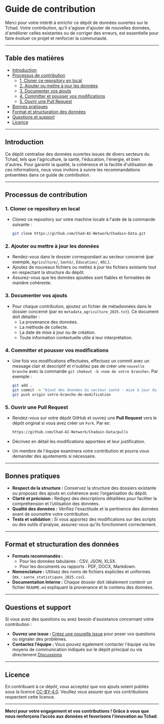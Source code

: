 # Guide de contribution

Merci pour votre intérêt à enrichir ce dépôt de données ouvertes sur le Tchad. Votre contribution, qu'il s'agisse d'ajouter de nouvelles données, d'améliorer celles existantes ou de corriger des erreurs, est essentielle pour faire évoluer ce projet et renforcer la communauté.

---

## Table des matières

- [Introduction](#introduction)
- [Processus de contribution](#processus-de-contribution)
  - [1. Cloner ce repository en local](#2-cloner-ce-repository-en-local)
  - [2. Ajouter ou mettre à jour les données](#3-ajouter-ou-mettre-à-jour-les-données)
  - [3. Documenter vos ajouts](#4-documenter-vos-ajouts)
  - [4. Committer et pousser vos modifications](#5-committer-et-pousser-vos-modifications)
  - [5. Ouvrir une Pull Request](#6-ouvrir-une-pull-request)
- [Bonnes pratiques](#bonnes-pratiques)
- [Format et structuration des données](#format-et-structuration-des-données)
- [Questions et support](#questions-et-support)
- [Licence](#licence)

---

## Introduction

Ce dépôt centralise des données ouvertes issues de divers secteurs du Tchad, tels que l'agriculture, la santé, l'éducation, l'énergie, et bien d'autres. Pour garantir la qualité, la cohérence et la facilité d'utilisation de ces informations, nous vous invitons à suivre les recommandations présentées dans ce guide de contribution.

---

## Processus de contribution

### 1. Cloner ce repository en local

- Clonez ce repository sur votre machine locale à l'aide de la commande suivante :

  ```bash
  git clone https://github.com/Chad-AI-Network/Chadain-Data.git
  ```

### 2. Ajouter ou mettre à jour les données
- Rendez-vous dans le dossier correspondant au secteur concerné (par exemple, `Agriculture/`, `Santé/`, `Éducation/`, etc.).
- Ajoutez de nouveaux fichiers ou mettez à jour les fichiers existants tout en respectant la structure du dépôt.
- Assurez-vous que les données ajoutées sont fiables et formatées de manière cohérente.

### 3. Documenter vos ajouts

- Pour chaque contribution, ajoutez un fichier de métadonnées dans le dossier concerné (par ex `metadata_agriculture_2025.txt`). Ce document doit détailler :
  - La provenance des données.
  - La méthode de collecte.
  - La date de mise à jour ou de création.
  - Toute information contextuelle utile à leur interprétation.

### 4. Committer et pousser vos modifications

- Une fois vos modifications effectuées, effectuez un commit avec un message clair et descriptif et n'oubliez pas de créer une `nouvelle branche` avec la commande `git chekout -b <nom de votre branche>`. Par exemple :

  ```bash
  git add .
  git commit -m "Ajout des données du secteur santé - mise à jour du 05/02/2025"
  git push origin votre-branche-de-modification
  ```

### 5. Ouvrir une Pull Request

- Rendez-vous sur votre dépôt GitHub et ouvrez une **Pull Request** vers le dépôt original si vous avez créer un `Fork`. Par ex:

  ```bash
  https://github.com/Chad-AI-Network/Chadain-Data/pulls
  ```
- Décrivez en détail les modifications apportées et leur justification.
- Un membre de l'équipe examinera votre contribution et pourra vous demander des ajustements si nécessaire.

---

## Bonnes pratiques

- **Respect de la structure :** Conservez la structure des dossiers existante ou proposez des ajouts en cohérence avec l’organisation du dépôt.
- **Clarté et précision :** Rédigez des descriptions détaillées pour faciliter la compréhension et l’utilisation des données.
- **Qualité des données :** Vérifiez l'exactitude et la pertinence des données avant de soumettre votre contribution.
- **Tests et validation :** Si vous apportez des modifications sur des scripts ou des outils d'analyse, assurez-vous qu'ils fonctionnent correctement.

---

## Format et structuration des données

- **Formats recommandés :**  
  - Pour les données tabulaires : CSV, JSON, XLSX.  
  - Pour les documents ou rapports : PDF, DOCX, Markdown.
- **Nomenclature :** Utilisez des noms de fichiers explicites et uniformes (ex. : `sante_statistiques_2025.csv`).
- **Documentation Interne :** Chaque dossier doit idéalement contenir un fichier `README.md` expliquant la provenance et le contenu des données.

---

## Questions et support

Si vous avez des questions ou avez besoin d'assistance concernant votre contribution :

- **Ouvrez une issue :** [Créez une nouvelle issue](https://github.com/Chad-AI-Network/Chadain-Data/issues) pour poser vos questions ou signaler des problèmes.
- **Contactez l’équipe :** Vous pouvez également contacter l'équipe via les moyens de communication indiqués sur le dépôt principal ou via directement [Discussions](https://github.com/orgs/Chad-AI-Network/discussions)

---

## Licence

En contribuant à ce dépôt, vous acceptez que vos ajouts soient publiés sous la licence [CC-BY-4.0](https://creativecommons.org/licenses/by/4.0/). Veuillez vous assurer que vos contributions respectent cette licence.

---

**Merci pour votre engagement et vos contributions ! Grâce à vous que nous renforçons l’accès aux données et favorisons l’innovation au Tchad**.
